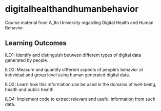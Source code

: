 # digitalhealthandhumanbehavior
Course material from A_lto University regarding Digital Health and Human Behavior.

## Learning Outcomes

ILO1: Identify and distinguish between different types of digital data generated by people.

ILO2: Measure and quantify different aspects of people’s behavior at individual and group level using human generated digital data.

ILO3: Learn how this information can be used in the domains of well-being, health and public health

ILO4: Implement code to extract relevant and useful information from such data.

